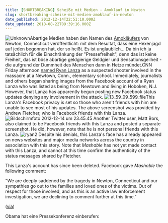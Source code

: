 ```yaml
---
title: [SHORTBREAKING] Scheiße mit Medien - Amoklauf in Newton
slug: shortbreaking-scheise-mit-medien-amoklauf-in-newton
date_published: 2012-12-14T22:51:10.000Z
date_updated: 2018-08-22T09:39:16.000Z
---
```


![Unknown](//picdump.thafaker.de/2012/12/Unknown-100x100.jpeg)Abartige Medien haben den Namen des [Amokläufers](https://www.google.de/search?q=Connecticut+newton+amoklauf) von Newton, Connecticut veröffentlicht: mit dem Resultat, dass eine Hexenjagd auf jeden begonnen hat, der so heißt. Es ist unglaublich… Da bin ich ja tatsächlich für die Einschränkung der "Pressefreiheit", denn das ist keine Freiheit, das ist böse abartige geldgierige Geldgier und Sensationsgeilheit - die aufgrund der Dummheit des Menschen dann in Hetze mündet.CNN Friday afternoon [named Ryan Lanza](http://www.huffingtonpost.com/2012/12/14/ryan-lanza-connecticut-elementary-shooter_n_2302541.html) as a suspected shooter involved in the massacre at a Newtown, Conn., elementary school. Immediately, journalists and others began sharing images from the Facebook account of a Ryan Lanza who was listed as being from Newtown and living in Hoboken, N.J. However, that Lanza has apparently begun posting new Facebook status updates denying any involvement in the attack. ![13_59_09_599_file](//picdump.thafaker.de/2012/12/13_59_09_599_file.jpeg)This Lanza's Facebook privacy is set so those who aren't friends with him are unable to see most of his updates. The above screenshot was provided by Andrew Fletcher, who is Facebook friends with this Lanza.![Bildschirmfoto 2012-12-14 um 23.45.45](//picdump.thafaker.de/2012/12/Bildschirmfoto-2012-12-14-um-23.45.45.png)
Another Twitter user, Matt Bors, also claimed to be Facebook friends with this Lanza and posted a separate screenshot. He did, however, note that he is not personal friends with this Lanza.
![ryan2](//picdump.thafaker.de/2012/12/ryan2.jpg)
Despite his denials, this Lanza's face has already appeared on news websites and major media networks across the country in association with this story. Note that *Mashable* has not yet made contact with this Lanza, and cannot at this time confirm the authenticity of the status messages shared by Fletcher.

This Lanza's account has since been deleted. Facebook gave *Mashable* the following comment:

"We are deeply saddened by the tragedy in Newton, Connecticut and our sympathies go out to the families and loved ones of the victims. Out of respect for those involved, and as this is an active law enforcement investigation, we are declining to comment further at this time."

([via](http://mashable.com/2012/12/14/ryan-lanza/))

Obama hat eine Pressekonferenz einberufen:
